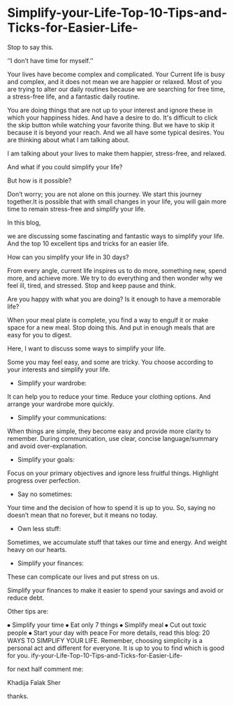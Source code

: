 # Simplify-your-Life-Top-10-Tips-and-Ticks-for-Easier-Life-

Stop to say this. 

‘’I don’t have time for myself.’’

Your lives have become complex and complicated. Your Current life is busy and complex, and it does not mean we are happier or relaxed.
Most of you are trying to alter our daily routines because we are searching for free time, a stress-free life, and a fantastic daily routine.

You are doing things that are not up to your interest and ignore these in which your happiness hides. And have a desire to do.
It's difficult to click the skip button while watching your favorite thing. But we have to skip it because it is beyond your reach. 
And we all have some typical desires. You are thinking about what I am talking about.

I am talking about your lives to make them happier, stress-free, and relaxed.

And what if you could simplify your life?

But how is it possible?

Don’t worry; you are not alone on this journey. We start this journey together.It is possible that with small changes in your life, you will gain more time to remain stress-free and simplify your life. 

In this blog, 

we are discussing some fascinating and fantastic ways to simplify your life. And the top 10 excellent tips and tricks for an easier life.

How can you simplify your life in 30 days? 

From every angle, current life inspires us to do more, something new, spend more, and achieve more. We try to do everything and then wonder why we feel ill, tired, and stressed.
Stop and keep pause and think.

Are you happy with what you are doing? Is it enough to have a memorable life?

When your meal plate is complete, you find a way to engulf it or make space for a new meal. Stop doing this. And put in enough meals that are easy for you to digest.

Here, I want to discuss some ways to simplify your life.

Some you may feel easy, and some are tricky. You choose according to your interests and simplify your life.

- Simplify your wardrobe:

It can help you to reduce your time. Reduce your clothing options. And arrange your wardrobe more quickly. 

- Simplify your communications:

When things are simple, they become easy and provide more clarity to remember. During communication, use clear, concise language/summary and avoid over-explanation.

- Simplify your goals:

Focus on your primary objectives and ignore less fruitful things. Highlight progress over perfection.

- Say no sometimes:

Your time and the decision of how to spend it is up to you. So, saying no doesn’t mean that no forever, but it means no today.

- Own less stuff:

Sometimes, we accumulate stuff that takes our time and energy. And weight heavy on our hearts.

- Simplify your finances:

These can complicate our lives and put stress on us. 

Simplify your finances to make it easier to spend your savings and avoid or reduce debt. 

Other tips are:

⦁	Simplify your time
⦁	Eat only 7 things
⦁	Simplify meal
⦁	Cut out toxic people
⦁	Start your day with peace
For more details, read this blog: 20 WAYS TO SIMPLIFY YOUR LIFE.
Remember, choosing simplicity is a personal act and different for everyone. It is up to you to find which is good for you. ify-your-Life-Top-10-Tips-and-Ticks-for-Easier-Life-

for next half comment me:

Khadija Falak Sher

thanks.

